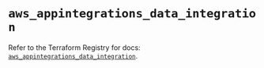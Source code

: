 # `aws_appintegrations_data_integration`

Refer to the Terraform Registry for docs: [`aws_appintegrations_data_integration`](https://registry.terraform.io/providers/hashicorp/aws/5.68.0/docs/resources/appintegrations_data_integration).
